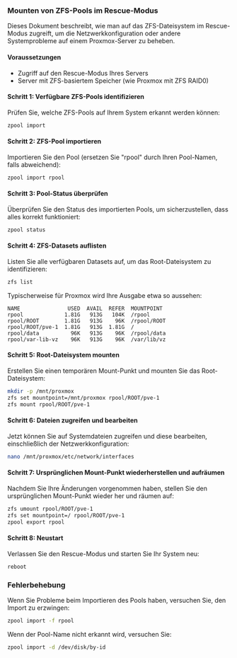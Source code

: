 ### Mounten von ZFS-Pools im Rescue-Modus

Dieses Dokument beschreibt, wie man auf das ZFS-Dateisystem im Rescue-Modus zugreift, um die Netzwerkkonfiguration oder andere Systemprobleme auf einem Proxmox-Server zu beheben.

#### Voraussetzungen

- Zugriff auf den Rescue-Modus Ihres Servers
- Server mit ZFS-basiertem Speicher (wie Proxmox mit ZFS RAID0)

#### Schritt 1: Verfügbare ZFS-Pools identifizieren

Prüfen Sie, welche ZFS-Pools auf Ihrem System erkannt werden können:

```bash
zpool import
```

#### Schritt 2: ZFS-Pool importieren

Importieren Sie den Pool (ersetzen Sie "rpool" durch Ihren Pool-Namen, falls abweichend):

```bash
zpool import rpool
```

#### Schritt 3: Pool-Status überprüfen

Überprüfen Sie den Status des importierten Pools, um sicherzustellen, dass alles korrekt funktioniert:

```bash
zpool status
```

#### Schritt 4: ZFS-Datasets auflisten

Listen Sie alle verfügbaren Datasets auf, um das Root-Dateisystem zu identifizieren:

```bash
zfs list
```

Typischerweise für Proxmox wird Ihre Ausgabe etwa so aussehen:

```
NAME               USED  AVAIL  REFER  MOUNTPOINT
rpool             1.81G   913G   104K  /rpool
rpool/ROOT        1.81G   913G    96K  /rpool/ROOT
rpool/ROOT/pve-1  1.81G   913G  1.81G  /
rpool/data          96K   913G    96K  /rpool/data
rpool/var-lib-vz    96K   913G    96K  /var/lib/vz
```

#### Schritt 5: Root-Dateisystem mounten

Erstellen Sie einen temporären Mount-Punkt und mounten Sie das Root-Dateisystem:

```bash
mkdir -p /mnt/proxmox
zfs set mountpoint=/mnt/proxmox rpool/ROOT/pve-1
zfs mount rpool/ROOT/pve-1
```

#### Schritt 6: Dateien zugreifen und bearbeiten

Jetzt können Sie auf Systemdateien zugreifen und diese bearbeiten, einschließlich der Netzwerkkonfiguration:

```bash
nano /mnt/proxmox/etc/network/interfaces
```

#### Schritt 7: Ursprünglichen Mount-Punkt wiederherstellen und aufräumen

Nachdem Sie Ihre Änderungen vorgenommen haben, stellen Sie den ursprünglichen Mount-Punkt wieder her und räumen auf:

```bash
zfs umount rpool/ROOT/pve-1
zfs set mountpoint=/ rpool/ROOT/pve-1
zpool export rpool
```

#### Schritt 8: Neustart

Verlassen Sie den Rescue-Modus und starten Sie Ihr System neu:

```bash
reboot
```

### Fehlerbehebung

Wenn Sie Probleme beim Importieren des Pools haben, versuchen Sie, den Import zu erzwingen:

```bash
zpool import -f rpool
```

Wenn der Pool-Name nicht erkannt wird, versuchen Sie:

```bash
zpool import -d /dev/disk/by-id
```